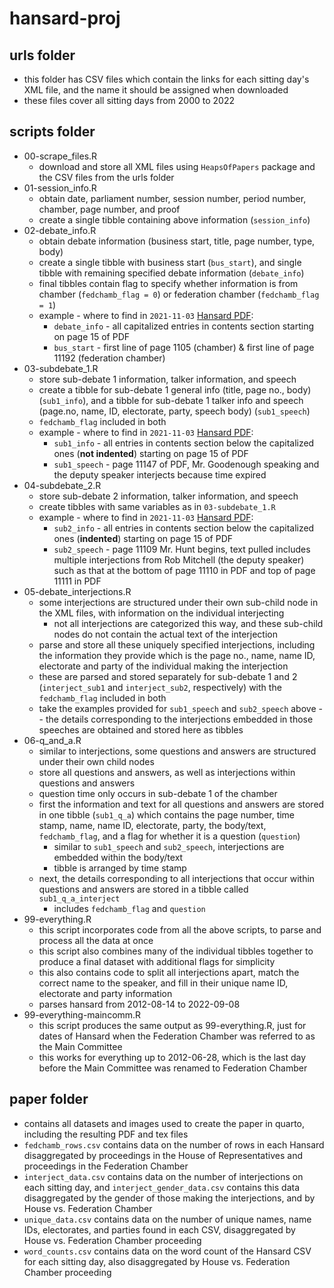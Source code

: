 # hansard-proj

## urls folder

-   this folder has CSV files which contain the links for each sitting day's XML file, and the name it should be assigned when downloaded
-   these files cover all sitting days from 2000 to 2022

## scripts folder

-   00-scrape_files.R
    -   download and store all XML files using `HeapsOfPapers` package and the CSV files from the urls folder
-   01-session_info.R
    -   obtain date, parliament number, session number, period number, chamber, page number, and proof
    -   create a single tibble containing above information (`session_info`)
-   02-debate_info.R
    -   obtain debate information (business start, title, page number, type, body)
    -   create a single tibble with business start (`bus_start`), and single tibble with remaining specified debate information (`debate_info`)
    -   final tibbles contain flag to specify whether information is from chamber (`fedchamb_flag = 0`) or federation chamber (`fedchamb_flag = 1`)
    -   example - where to find in `2021-11-03` [Hansard PDF](https://parlinfo.aph.gov.au/parlInfo/download/chamber/hansardr/25175/toc_pdf/House%20of%20Representatives_2021_11_30_Official.pdf;fileType=application%2Fpdf):
        -   `debate_info` - all capitalized entries in contents section starting on page 15 of PDF
        -   `bus_start` - first line of page 1105 (chamber) & first line of page 11192 (federation chamber)
-   03-subdebate_1.R
    -   store sub-debate 1 information, talker information, and speech
    -   create a tibble for sub-debate 1 general info (title, page no., body) (`sub1_info`), and a tibble for sub-debate 1 talker info and speech (page.no, name, ID, electorate, party, speech body) (`sub1_speech`)
    -   `fedchamb_flag` included in both
    -   example - where to find in `2021-11-03` [Hansard PDF](https://parlinfo.aph.gov.au/parlInfo/download/chamber/hansardr/25175/toc_pdf/House%20of%20Representatives_2021_11_30_Official.pdf;fileType=application%2Fpdf):
        -   `sub1_info` - all entries in contents section below the capitalized ones (**not indented**) starting on page 15 of PDF
        -   `sub1_speech` - page 11147 of PDF, Mr. Goodenough speaking and the deputy speaker interjects because time expired
-   04-subdebate_2.R
    -   store sub-debate 2 information, talker information, and speech
    -   create tibbles with same variables as in `03-subdebate_1.R`
    -   example - where to find in `2021-11-03` [Hansard PDF](https://parlinfo.aph.gov.au/parlInfo/download/chamber/hansardr/25175/toc_pdf/House%20of%20Representatives_2021_11_30_Official.pdf;fileType=application%2Fpdf):
        -   `sub2_info` - all entries in contents section below the capitalized ones (**indented**) starting on page 15 of PDF
        -   `sub2_speech` - page 11109 Mr. Hunt begins, text pulled includes multiple interjections from Rob Mitchell (the deputy speaker) such as that at the bottom of page 11110 in PDF and top of page 11111 in PDF
-   05-debate_interjections.R
    -   some interjections are structured under their own sub-child node in the XML files, with information on the individual interjecting
        -   not all interjections are categorized this way, and these sub-child nodes do not contain the actual text of the interjection
    -   parse and store all these uniquely specified interjections, including the information they provide which is the page no., name, name ID, electorate and party of the individual making the interjection
    -   these are parsed and stored separately for sub-debate 1 and 2 (`interject_sub1` and `interject_sub2`, respectively) with the `fedchamb_flag` included in both
    -   take the examples provided for `sub1_speech` and `sub2_speech` above -- the details corresponding to the interjections embedded in those speeches are obtained and stored here as tibbles
-   06-q_and_a.R
    -   similar to interjections, some questions and answers are structured under their own child nodes
    -   store all questions and answers, as well as interjections within questions and answers
    -   question time only occurs in sub-debate 1 of the chamber
    -   first the information and text for all questions and answers are stored in one tibble (`sub1_q_a`) which contains the page number, time stamp, name, name ID, electorate, party, the body/text, `fedchamb_flag`, and a flag for whether it is a question (`question`)
        -   similar to `sub1_speech` and `sub2_speech`, interjections are embedded within the body/text
        -   tibble is arranged by time stamp
    -   next, the details corresponding to all interjections that occur within questions and answers are stored in a tibble called `sub1_q_a_interject`
        -   includes `fedchamb_flag` and `question`
-   99-everything.R
    -   this script incorporates code from all the above scripts, to parse and process all the data at once
    -   this script also combines many of the individual tibbles together to produce a final dataset with additional flags for simplicity
    -   this also contains code to split all interjections apart, match the correct name to the speaker, and fill in their unique name ID, electorate and party information
    -   parses hansard from 2012-08-14 to 2022-09-08
-   99-everything-maincomm.R
    -   this script produces the same output as 99-everything.R, just for dates of Hansard when the Federation Chamber was referred to as the Main Committee
    -   this works for everything up to 2012-06-28, which is the last day before the Main Committee was renamed to Federation Chamber

## paper folder

-   contains all datasets and images used to create the paper in quarto, including the resulting PDF and tex files
-   `fedchamb_rows.csv` contains data on the number of rows in each Hansard disaggregated by proceedings in the House of Representatives and proceedings in the Federation Chamber
-   `interject_data.csv` contains data on the number of interjections on each sitting day, and `interject_gender_data.csv` contains this data disaggregated by the gender of those making the interjections, and by House vs. Federation Chamber
-   `unique_data.csv` contains data on the number of unique names, name IDs, electorates, and parties found in each CSV, disaggregated by House vs. Federation Chamber proceeding
-   `word_counts.csv` contains data on the word count of the Hansard CSV for each sitting day, also disaggregated by House vs. Federation Chamber proceeding
